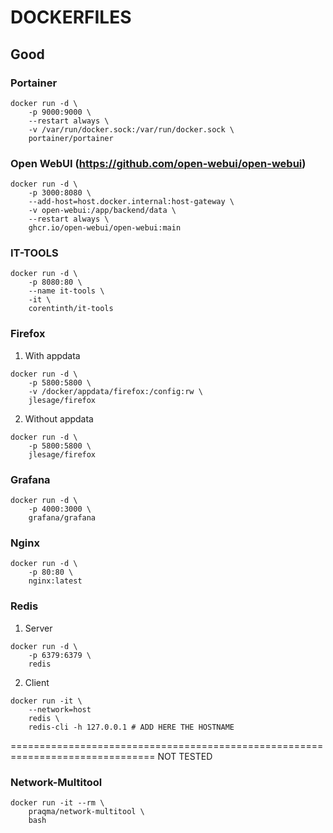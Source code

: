 # DOCKERFILES

## Good 

### Portainer 
```
docker run -d \
	-p 9000:9000 \
	--restart always \
  	-v /var/run/docker.sock:/var/run/docker.sock \
  	portainer/portainer
```
### Open WebUI (https://github.com/open-webui/open-webui)
```
docker run -d \
	-p 3000:8080 \
	--add-host=host.docker.internal:host-gateway \
	-v open-webui:/app/backend/data \
	--restart always \
	ghcr.io/open-webui/open-webui:main
```

### IT-TOOLS
```
docker run -d \
	-p 8080:80 \
	--name it-tools \
	-it \
	corentinth/it-tools
```

### Firefox

1. With appdata
```
docker run -d \
    -p 5800:5800 \
    -v /docker/appdata/firefox:/config:rw \
    jlesage/firefox
```

2. Without appdata
```
docker run -d \
    -p 5800:5800 \
    jlesage/firefox
```

### Grafana
```
docker run -d \
	-p 4000:3000 \
	grafana/grafana
```


### Nginx
```
docker run -d \
	-p 80:80 \
	nginx:latest
```


### Redis

1. Server
```
docker run -d \
	-p 6379:6379 \
	redis
```

2. Client
```
docker run -it \
	--network=host 
	redis \
	redis-cli -h 127.0.0.1 # ADD HERE THE HOSTNAME
```

===============================================================================
NOT TESTED

### Network-Multitool
```
docker run -it --rm \
    praqma/network-multitool \
    bash
```

